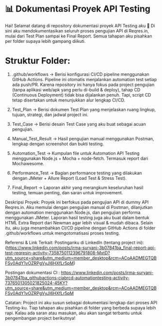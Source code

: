 #  📊 Dokumentasi Proyek API Testing

Hai! Selamat datang di repository dokumentasi proyek API Testing aku 🚀 Di sini aku mendokumentasikan seluruh proses pengujian API di Reqres.in, mulai dari Test Plan sampai ke Final Report. Semua tahapan aku pisahkan per folder supaya lebih gampang diikuti.

# Struktur Folder:

1. .github/workflows → Berisi konfigurasi CI/CD pipeline menggunakan GitHub Actions. Pipeline ini otomatis menjalankan automation test setiap ada push/PR. Karena repository ini hanya fokus pada project pengujian (tanpa aplikasi web/apk yang perlu di-build & deploy), tahap CD (Continuous Deployment) tidak bisa dijalankan penuh. Tapi, script CD tetap disertakan untuk menunjukkan alur lengkap CI/CD.

2. Test_Plan → Berisi dokumen Test Plan yang menjelaskan ruang lingkup, tujuan, strategi, dan jadwal project ini.

3. Test_Case → Berisi desain Test Case yang aku buat sebagai acuan pengujian.

4. Manual_Test_Result → Hasil pengujian manual menggunakan Postman, lengkap dengan screenshot dan bukti testing.

5. Automation_Test → Kumpulan file untuk Automation API Testing menggunakan Node.js + Mocha + node-fetch. Termasuk report dari Mochawesome.

6. Performance_Test → Bagian performance testing yang dilakukan dengan JMeter + Allure Report (Load Test & Stress Test).

7. Final_Report → Laporan akhir yang merangkum keseluruhan hasil testing, temuan penting, dan saran untuk improvement.

Deskripsi Proyek:
Proyek ini berfokus pada pengujian API di dummy API Reqres.in. Aku memulai dengan pengujian manual di Postman, dilanjutkan dengan automation menggunakan Node.js, dan pengujian performa menggunakan JMeter. Laporan hasil testing juga aku buat dalam bentuk HTML Extra Report dari Newman agar lebih visual & mudah dibaca. Selain itu, aku juga menambahkan CI/CD pipeline dengan GitHub Actions di folder .github/workflows untuk mengotomatisasi proses testing.

Referensi & Link Terkait:
Postinganku di LinkedIn (tentang project ini): 
(https://www.linkedin.com/posts/irma-suryani-3b07841ba_final-report-api-test-reqresin-activity-7358750112396791808-MxtD?utm_source=share&utm_medium=member_desktop&rcm=ACoAADMEGTQBFSv0AdY1vOZRPgVyJI6HXfLr5pM)

Postingan dokumentasi CI : https://www.linkedin.com/posts/irma-suryani-3b07841ba_githubactions-ciabrcd-automationtesting-activity-7376501305021825024-45KY?utm_source=share&utm_medium=member_desktop&rcm=ACoAADMEGTQBFSv0AdY1vOZRPgVyJI6HXfLr5pM

Catatan:
Project ini aku susun sebagai dokumentasi lengkap dari proses API Testing-ku. Tiap tahapan aku pisahkan di folder yang berbeda supaya lebih rapi. Kalau ada saran atau masukan, aku akan sangat terbantu untuk pengembangan project berikutnya!